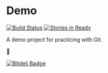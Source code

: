 # Demo

[![Build Status](https://api.travis-ci.org/kaezarrex/demo.png)](https://travis-ci.org/kaezarrex/demo)
[![Stories in Ready](https://badge.waffle.io/kaezarrex/demo.png?label=ready&title=Ready)](http://waffle.io/kaezarrex/demo)

A demo project for practicing with Git.

:rooster:


[![Bitdeli Badge](https://d2weczhvl823v0.cloudfront.net/kaezarrex/demo/trend.png)](https://bitdeli.com/free "Bitdeli Badge")

